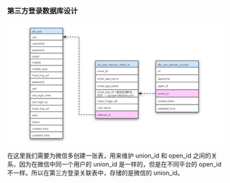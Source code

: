 ### 第三方登录数据库设计



![image-20200907224840097](../.vuepress/public/image-20200907224840097.png)

在这里我们需要为微信多创建一张表，用来维护 union_id 和 open_id 之间的关系，因为在微信中同一个用户的 union_id 是一样的，但是在不同平台的 open_id 不一样。所以在第三方登录关联表中，存储的是微信的 union_id。
